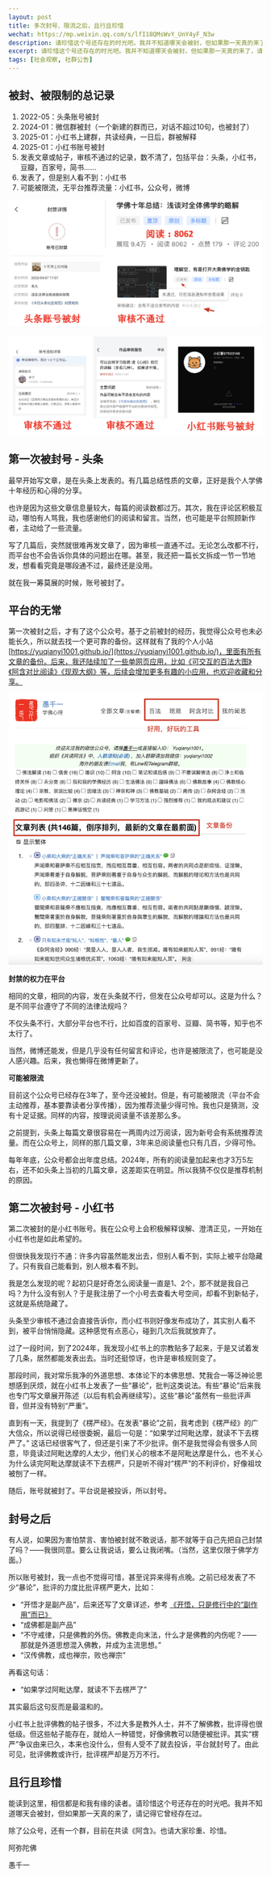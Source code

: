 ```yaml
---
layout: post
title: 多次封号、限流之后，且行且珍惜
wechat: https://mp.weixin.qq.com/s/lfI18QMsWvY_UnY4yF_N3w
description: 请珍惜这个号还存在的时光吧。我并不知道哪天会被封，但如果那一天真的来了，请记得它曾经存在过。
excerpt: 请珍惜这个号还存在的时光吧。我并不知道哪天会被封，但如果那一天真的来了，请记得它曾经存在过。
tags: [社会观察, 社群公告]
---
```


## 被封、被限制的总记录

1. 2022-05：头条账号被封  
2. 2024-01：微信群被封（一个新建的群而已，对话不超过10句，也被封了）  
3. 2025-01：小红书上建群，共读经典，一日后，群被解释
4. 2025-01：小红书账号被封  
5. 发表文章或帖子，审核不通过的记录，数不清了，包括平台：头条，小红书，豆瓣，百家号，简书……  
6. 发表了，但是别人看不到：小红书  
7. 可能被限流，无平台推荐流量：小红书，公众号，微博  

![](../images/2025-02-12-16-28-33.png)

![](../images/2025-02-12-16-28-56.png)

## 第一次被封号 - 头条

最早开始写文章，是在头条上发表的。有几篇总结性质的文章，正好是我个人学佛十年经历和心得的分享。

也许是因为这些文章信息量较大，每篇的阅读数都过万。其次，我在评论区积极互动，哪怕有人骂我，我也感谢他们的阅读和留言。当然，也可能是平台照顾新作者，主动给了一些流量。

写了几篇后，突然就很难再发文章了，因为审核一直通不过。无论怎么改都不行，而平台也不会告诉你具体的问题出在哪。甚至，我还把一篇长文拆成一节一节地发，想看看究竟是哪段通不过，最终还是没用。

就在我一筹莫展的时候，账号被封了。

## 平台的无常

第一次被封之后，才有了这个公众号。基于之前被封的经历，我觉得公众号也未必能长久，所以就去找一个更可靠的备份。这样就有了我的个人小站 [https://yuqianyi1001.github.io/](https://yuqianyi1001.github.io/)，里面有所有文章的备份。后来，我还陆续加了一些单网页应用，比如《可交互的百法大图》《阿含对比阅读》《现观大纲》等，后续会增加更多有趣的小应用，也欢迎收藏和分享。

![](../images/2025-02-12-16-33-34.png)

**封禁的权力在平台**

相同的文章，相同的内容，发在头条就不行，但发在公众号却可以。这是为什么？是不同平台遵守了不同的法律法规吗？

不仅头条不行，大部分平台也不行，比如百度的百家号、豆瓣、简书等，知乎也不太行了。

当然，微博还能发，但是几乎没有任何留言和评论，也许是被限流了，也可能是没人感兴趣。后来，我也懒得在微博更新了。

**可能被限流**

目前这个公众号已经存在3年了，至今还没被封。但是，有可能被限流（平台不会主动推荐，基本要靠读者分享传播），因为推荐流量少得可怜。我也只是猜测，没有十足证据。同样的内容，按理说阅读量不该差那么多。

之前提到，头条上每篇文章很容易在一两周内过万阅读，因为新号会有系统推荐流量。而在公众号上，同样的那几篇文章，3年来总阅读量也只有几百，少得可怜。

每年年底，公众号都会出年度总结。2024年，所有的阅读量加起来也才3万5左右，还不如头条上当初的几篇文章，这差距实在明显。所以我猜不仅仅是推荐机制的原因。

## 第二次被封号 - 小红书

第二次被封的是小红书账号。我在公众号上会积极解释误解、澄清正见，一开始在小红书也是如此希望的。

但很快我发现行不通：许多内容虽然能发出去，但别人看不到，实际上被平台隐藏了。只有我自己能看到，别人根本看不到。

我是怎么发现的呢？起初只是好奇怎么阅读量一直是1、2个，那不就是我自己吗？为什么没有别人？于是我注册了一个小号去查看大号空间，却看不到新帖子，这就是系统隐藏了。

头条至少审核不通过会直接告诉你，而小红书则好像发布成功了，其实别人看不到，被平台悄悄隐藏。这种感觉有点恶心，碰到几次后我就放弃了。

过了一段时间，到了2024年，我发现小红书上的宗教贴多了起来，于是又试着发了几条，居然都能发表出去。当时还挺惊讶，也许是审核规则变了。

那段时间，我对常乐我净的外道思想、本体论下的本佛思想、梵我合一等泛神论思想感到厌烦，就在小红书上发表了一些“暴论”，批判这类说法。有些“暴论”后来我也专门写文章展开陈述（以后有机会再继续写）。这些“暴论”虽然有一些批评声音，但并没有特别“严重”。

直到有一天，我提到了《楞严经》。在发表“暴论”之前，我考虑到《楞严经》的广大信众，所以说得已经很委婉，最后一句是：“如果学过阿毗达摩，就读不下去楞严了。” 这话已经很客气了，但还是引来了不少批评。倒不是我觉得会有很多人同意，毕竟读过阿毗达摩的人太少，他们关心的根本不是阿毗达摩是什么，也不关心为什么读完阿毗达摩就读不下去楞严，只是听不得对“楞严”的不利评价，好像祖坟被刨了一样。

随后，账号就被封了。平台说是被投诉，所以封号。

## 封号之后

有人说，如果因为害怕禁言、害怕被封就不敢说话，那不就等于自己先把自己封禁了吗？——我很同意。要么让我说话，要么让我闭嘴。（当然，这里仅限于佛学方面。）

所以账号被封，我一点也不觉得可惜，甚至诧异来得有点晚。之前已经发表了不少“暴论”，批评的力度比批评楞严更大，比如：

* “开悟才是副产品”，后来还写了文章详述，参考 [《开悟，只是修行中的“副作用”而已》](https://mp.weixin.qq.com/s/8vutlnqb1W0HRc86JZMlIA)  
* “成佛都是副产品”  
* “不守戒律，只是佛教的外伤。佛教走向末法，什么才是佛教的内伤呢？—— 那就是外道思想混入佛教，并成为主流思想。”  
* “汉传佛教，成也禅宗，败也禅宗”  

再看这句话：

* “如果学过阿毗达摩，就读不下去楞严了”

其实最后这句反而是最温和的。

小红书上批评佛教的帖子很多，不过大多是教外人士，并不了解佛教，批评得也很低级。但这些帖子能存在，就给人一种错觉，好像佛教可以随便被批评。其实“楞严”争议由来已久，本来也没什么，但有人受不了就去投诉，平台就封号了。由此可见，批评佛教或许行，批评楞严却是万万不行。


## 且行且珍惜

能读到这里，相信都是和我有缘的读者。请珍惜这个号还存在的时光吧。我并不知道哪天会被封，但如果那一天真的来了，请记得它曾经存在过。

除了公众号，还有一个群，目前在共读《阿含》。也请大家珍重、珍惜。

阿弥陀佛

愚千一
